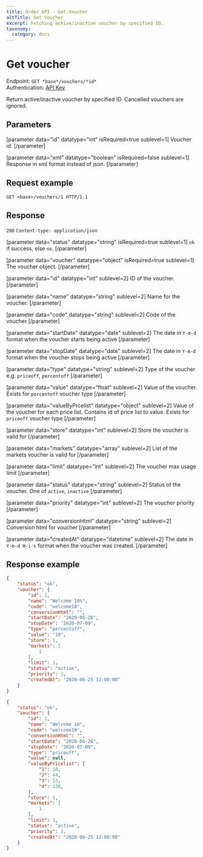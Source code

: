 ```yaml
---
title: Order API - Get Voucher
altTitle: Get Voucher
excerpt: Fetching active/inactive voucher by specified ID.
taxonomy:
  category: docs
---
```


# Get voucher

Endpoint: `GET *base*/vouchers/*id*`  
Authentication: [API Key](/api-references/api-intro#authentication)

Return active/inactive voucher by specified ID. Cancelled vouchers are ignored. 

## Parameters

[parameter data="id" datatype="int" isRequired=true sublevel=1]
Voucher id.
[/parameter]

[parameter data="xml" datatype="boolean" isRequired=false sublevel=1]
Response in xml format instead of json.
[/parameter]

## Request example

`GET <base>/vouchers/1 HTTP/1.1`

<!--
```eval_rst
.. _order-api-get-voucher-response:
```
-->

## Response

`200` `Content-type: application/json`

[parameter data="status" datatype="string" isRequired=true sublevel=1]
``ok`` if success, else ``no``.
[/parameter]

[parameter data="voucher" datatype="object" isRequired=true sublevel=1]
The voucher object.
[/parameter]

[parameter data="id" datatype="int" sublevel=2]
ID of the voucher.
[/parameter]

[parameter data="name" datatype="string" sublevel=2]
Name for the voucher.
[/parameter]

[parameter data="code" datatype="string" sublevel=2]
Code of the voucher
[/parameter]

[parameter data="startDate" datatype="date" sublevel=2]
The date in ``Y-m-d`` format when the voucher starts being active
[/parameter]

[parameter data="stopDate" datatype="date" sublevel=2]
The date in ``Y-m-d`` format when the voucher stops being active
[/parameter]

[parameter data="type" datatype="string" sublevel=2]
Type of the voucher e.g. `priceoff`, `percentoff`
[/parameter]

[parameter data="value" datatype="float" sublevel=2]
Value of the voucher. Exists for `percentoff` voucher type
[/parameter]

[parameter data="valueByPrcelist" datatype="object" sublevel=2]
Value of the voucher for each price list. Contains id of price list to value. Exists for `priceoff` voucher type
[/parameter]

[parameter data="store" datatype="int" sublevel=2]
Store the voucher is valid for
[/parameter]

[parameter data="markets" datatype="array" sublevel=2]
List of the markets voucher is valid for
[/parameter]

[parameter data="limit" datatype="int" sublevel=2]
The voucher max usage limit
[/parameter]

[parameter data="status" datatype="string" sublevel=2]
Status of the voucher. One of `active`, `inactive`
[/parameter]

[parameter data="priority" datatype="int" sublevel=2]
The voucher priority
[/parameter]

[parameter data="conversionHtml" datatype="string" sublevel=2]
Conversion html for voucher
[/parameter]

[parameter data="createdAt" datatype="datetime" sublevel=2]
The date in ``Y-m-d H-i-s`` format when the voucher was created.
[/parameter]

## Response example

```json
{
    "status": "ok",
    "voucher": {
        "id": 1,
        "name": "Welcome 10%",
        "code": "welcome10",
        "conversionHtml": "",
        "startDate": "2020-06-26",
        "stopDate": "2020-07-09",
        "type": "percentoff",
        "value": "10",
        "store": 1,
        "markets": [
            1
        ],
        "limit": 1,
        "status": "active",
        "priority": 1,
        "createdAt": "2020-06-25 12:00:00"
    }
}
```

```json
{
    "status": "ok",
    "voucher": {
        "id": 1,
        "name": "Welcome 10",
        "code": "welcome10",
        "conversionHtml": "",
        "startDate": "2020-06-26",
        "stopDate": "2020-07-09",
        "type": "priceoff",
        "value": null,
        "valueByPricelist": {
            "1": 10,
            "2": 44,
            "3": 13,
            "4": 130,
        },
        "store": 1,
        "markets": [
            1
        ],
        "limit": 1,
        "status": "active",
        "priority": 1,
        "createdAt": "2020-06-25 12:00:00"
    }
}
```